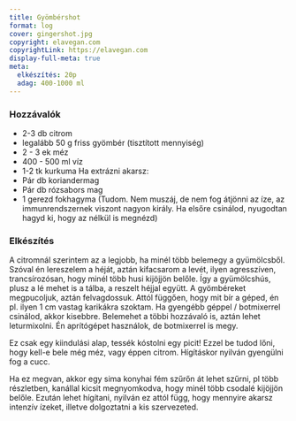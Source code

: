 ```yaml
---
title: Gyömbérshot
format: log
cover: gingershot.jpg
copyright: elavegan.com
copyrightLink: https://elavegan.com
display-full-meta: true
meta:
  elkészítés: 20p
  adag: 400-1000 ml
---
```


### Hozzávalók

* 2-3 db citrom
* legalább 50 g friss gyömbér (tisztított mennyiség)
* 2 - 3 ek méz
* 400 - 500 ml víz
* 1-2 tk kurkuma
Ha extrázni akarsz:
* Pár db koriandermag
* Pár db rózsabors mag
* 1 gerezd fokhagyma (Tudom. Nem muszáj, de nem fog átjönni az íze, az immunrendszernek viszont nagyon király. Ha elsőre csinálod, nyugodtan hagyd ki, hogy az nélkül is megnézd)

### Elkészítés

A citromnál szerintem az a legjobb, ha minél több belemegy a gyümölcsből. Szóval én lereszelem a héját, aztán kifacsarom a levét, ilyen agresszíven, trancsírozósan, hogy minél több husi kijöjjön belőle. Így a gyümölcshús, plusz a lé mehet is a tálba, a reszelt héjjal együtt.  A gyömbéreket megpucoljuk, aztán felvagdossuk. Attól függően, hogy mit bír a géped, én pl. ilyen 1 cm vastag karikákra szoktam. Ha gyengébb géppel / botmixerrel csinálod, akkor kisebbre. Belemehet a többi hozzávaló is, aztán lehet leturmixolni. Én aprítógépet használok, de botmixerrel is megy. 

Ez csak egy kiindulási alap, tessék kóstolni egy picit! Ezzel be tudod lőni, hogy kell-e bele még méz, vagy éppen citrom. Hígításkor nyilván gyengülni fog a cucc.

Ha ez megvan, akkor egy sima konyhai fém szűrőn át lehet szűrni, pl több részletben, kanállal kicsit megnyomkodva, hogy minél több csodalé kijöjjön belőle. Ezután lehet hígítani, nyilván ez attól függ, hogy mennyire akarsz intenzív ízeket, illetve dolgoztatni a kis szervezeted. 


